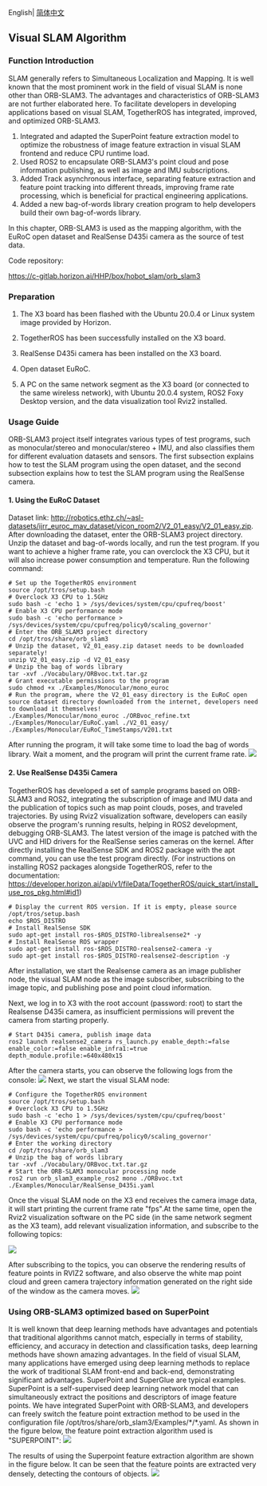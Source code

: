 English| [简体中文](./README_cn.md)

## Visual SLAM Algorithm

### Function Introduction

SLAM generally refers to Simultaneous Localization and Mapping. It is well known that the most prominent work in the field of visual SLAM is none other than ORB-SLAM3. The advantages and characteristics of ORB-SLAM3 are not further elaborated here. To facilitate developers in developing applications based on visual SLAM, TogetherROS has integrated, improved, and optimized ORB-SLAM3.
1. Integrated and adapted the SuperPoint feature extraction model to optimize the robustness of image feature extraction in visual SLAM frontend and reduce CPU runtime load.
2. Used ROS2 to encapsulate ORB-SLAM3's point cloud and pose information publishing, as well as image and IMU subscriptions.
3. Added Track asynchronous interface, separating feature extraction and feature point tracking into different threads, improving frame rate processing, which is beneficial for practical engineering applications.
4. Added a new bag-of-words library creation program to help developers build their own bag-of-words library.

In this chapter, ORB-SLAM3 is used as the mapping algorithm, with the EuRoC open dataset and RealSense D435i camera as the source of test data.

Code repository:

<https://c-gitlab.horizon.ai/HHP/box/hobot_slam/orb_slam3>


### Preparation

1. The X3 board has been flashed with the Ubuntu 20.0.4 or Linux system image provided by Horizon.

2. TogetherROS has been successfully installed on the X3 board.

3. RealSense D435i camera has been installed on the X3 board.

4. Open dataset EuRoC.

5. A PC on the same network segment as the X3 board (or connected to the same wireless network), with Ubuntu 20.0.4 system, ROS2 Foxy Desktop version, and the data visualization tool Rviz2 installed.

### Usage Guide

ORB-SLAM3 project itself integrates various types of test programs, such as monocular/stereo and monocular/stereo + IMU, and also classifies them for different evaluation datasets and sensors.
The first subsection explains how to test the SLAM program using the open dataset, and the second subsection explains how to test the SLAM program using the RealSense camera.

#### 1. Using the EuRoC Dataset
Dataset link: <http://robotics.ethz.ch/~asl-datasets/ijrr_euroc_mav_dataset/vicon_room2/V2_01_easy/V2_01_easy.zip>. After downloading the dataset, enter the ORB-SLAM3 project directory. Unzip the dataset and bag-of-words locally, and run the test program. If you want to achieve a higher frame rate, you can overclock the X3 CPU, but it will also increase power consumption and temperature.
Run the following command:

```
# Set up the TogetherROS environment
source /opt/tros/setup.bash
# Overclock X3 CPU to 1.5GHz
sudo bash -c 'echo 1 > /sys/devices/system/cpu/cpufreq/boost'
# Enable X3 CPU performance mode
sudo bash -c 'echo performance > /sys/devices/system/cpu/cpufreq/policy0/scaling_governor'
# Enter the ORB_SLAM3 project directory
cd /opt/tros/share/orb_slam3
# Unzip the dataset, V2_01_easy.zip dataset needs to be downloaded separately!
unzip V2_01_easy.zip -d V2_01_easy
# Unzip the bag of words library
tar -xvf ./Vocabulary/ORBvoc.txt.tar.gz
# Grant executable permissions to the program
sudo chmod +x ./Examples/Monocular/mono_euroc 
# Run the program, where the V2_01_easy directory is the EuRoC open source dataset directory downloaded from the internet, developers need to download it themselves!
./Examples/Monocular/mono_euroc ./ORBvoc_refine.txt ./Examples/Monocular/EuRoC.yaml ./V2_01_easy/ ./Examples/Monocular/EuRoC_TimeStamps/V201.txt
```

After running the program, it will take some time to load the bag of words library. Wait a moment, and the program will print the current frame rate.
![](./_static/_images/visual_slam/euroc_result.png)
#### 2. Use RealSense D435i Camera

TogetherROS has developed a set of sample programs based on ORB-SLAM3 and ROS2, integrating the subscription of image and IMU data and the publication of topics such as map point clouds, poses, and traveled trajectories. By using Rviz2 visualization software, developers can easily observe the program's running results, helping in ROS2 development, debugging ORB-SLAM3.
The latest version of the image is patched with the UVC and HID drivers for the RealSense series cameras on the kernel. After directly installing the RealSense SDK and ROS2 package with the apt command, you can use the test program directly.
(For instructions on installing ROS2 packages alongside TogetherROS, refer to the documentation: https://developer.horizon.ai/api/v1/fileData/TogetherROS/quick_start/install_use_ros_pkg.html#id1)
```
# Display the current ROS version. If it is empty, please source /opt/tros/setup.bash
echo $ROS_DISTRO
# Install RealSense SDK
sudo apt-get install ros-$ROS_DISTRO-librealsense2* -y
# Install RealSense ROS wrapper
sudo apt-get install ros-$ROS_DISTRO-realsense2-camera -y
sudo apt-get install ros-$ROS_DISTRO-realsense2-description -y
```
After installation, we start the Realsense camera as an image publisher node, the visual SLAM node as the image subscriber, subscribing to the image topic, and publishing pose and point cloud information.

Next, we log in to X3 with the root account (password: root) to start the Realsense D435i camera, as insufficient permissions will prevent the camera from starting properly.
```
# Start D435i camera, publish image data
ros2 launch realsense2_camera rs_launch.py enable_depth:=false enable_color:=false enable_infra1:=true depth_module.profile:=640x480x15
```
After the camera starts, you can observe the following logs from the console:
![](./_static/_images/visual_slam/realsense.png)
Next, we start the visual SLAM node:
```
# Configure the TogetherROS environment
source /opt/tros/setup.bash
# Overclock X3 CPU to 1.5GHz
sudo bash -c 'echo 1 > /sys/devices/system/cpu/cpufreq/boost'
# Enable X3 CPU performance mode
sudo bash -c 'echo performance > /sys/devices/system/cpu/cpufreq/policy0/scaling_governor'
# Enter the working directory
cd /opt/tros/share/orb_slam3
# Unzip the bag of words library
tar -xvf ./Vocabulary/ORBvoc.txt.tar.gz
# Start the ORB-SLAM3 monocular processing node
ros2 run orb_slam3_example_ros2 mono ./ORBvoc.txt ./Examples/Monocular/RealSense_D435i.yaml
```
Once the visual SLAM node on the X3 end receives the camera image data, it will start printing the current frame rate "fps".At the same time, open the Rviz2 visualization software on the PC side (in the same network segment as the X3 team), add relevant visualization information, and subscribe to the following topics:

![](./_static/_images/visual_slam/rviz2_1.png)

After subscribing to the topics, you can observe the rendering results of feature points in RVIZ2 software, and also observe the white map point cloud and green camera trajectory information generated on the right side of the window as the camera moves.
![](./_static/_images/visual_slam/rviz2_2.png)

### Using ORB-SLAM3 optimized based on SuperPoint

It is well known that deep learning methods have advantages and potentials that traditional algorithms cannot match, especially in terms of stability, efficiency, and accuracy in detection and classification tasks, deep learning methods have shown amazing advantages. In the field of visual SLAM, many applications have emerged using deep learning methods to replace the work of traditional SLAM front-end and back-end, demonstrating significant advantages. SuperPoint and SuperGlue are typical examples.
SuperPoint is a self-supervised deep learning network model that can simultaneously extract the positions and descriptors of image feature points.
We have integrated SuperPoint with ORB-SLAM3, and developers can freely switch the feature point extraction method to be used in the configuration file /opt/tros/share/orb_slam3/Examples/\*/*.yaml. As shown in the figure below, the feature point extraction algorithm used is "SUPERPOINT":
![](./_static/_images/visual_slam/superpoint.png)

The results of using the Superpoint feature extraction algorithm are shown in the figure below. It can be seen that the feature points are extracted very densely, detecting the contours of objects.
![](./_static/_images/visual_slam/superpoint_result.png)
